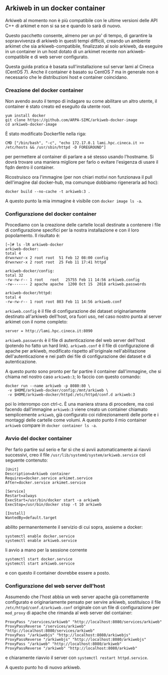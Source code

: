 ## Arkiweb in un docker container ##

Arkiweb al momento non è più compatibile con le ultime versioni delle
API C++ di arkimet e non si sa se e quando lo sarà di nuovo.

Questo pacchetto consente, almeno per un po' di tempo, di garantire la
sopravvivenza di arkiweb in questi tempi difficili, creando un
ambiente arkimet che sia arkiweb-compatibile, finalizzato al solo
arkiweb, da eseguire in un container in un host dotato di un arkimet
recente non arkiweb-compatibile e di web server configurato.

Questa guida pratica è basata sull'installazione sul servar lami al
Cineca (CentOS 7). Anche il container è basato su CentOS 7 ma in
generale non è necessario che le distribuzioni host e container
coincidano.

### Creazione del docker container ###

Non avendo avuto il tempo di indagare su come abilitare un altro
utente, il container è stato creato ed eseguito da utente root.

```
yum install docker
git clone https://github.com/ARPA-SIMC/arkiweb-docker-image
cd arkiweb-docker-image
```

È stato modificato Dockerfile nella riga:

```
CMD ["/bin/bash", "-c", "echo 172.17.0.1 lami.hpc.cineca.it >> /etc/hosts && /usr/sbin/httpd -D FOREGROUND"]
```

per permettere al container di parlare a sé stesso usando
l'hostname. Si dovrà trovare una maniera migliore per farlo o evitare
l'esigenza di usare il fqdn dentro il container.

Ricostruisco ora l'immagine (per non chiari motivi non funzionava il
pull dell'imagine dal docker-hub, ma comunque dobbiamo rigenerarla ad
hoc):

```
docker build --no-cache -t arkiweb:3 .
```

A questo punto la mia immagine è visibile con `docker image ls -a`.

### Configurazione del docker container ###

Procediamo con la creazione delle cartelle locali destinate a
contenere i file di configurazione specifici per la nostra
installazione e con il loro popolamento. Il risultato è:

```
[~]# ls -lR arkiweb-docker
arkiweb-docker:
total 4
drwxrwxr-x 2 root root  51 Feb 12 08:00 config
drwxrwxr-x 2 root root  25 Feb 11 17:41 httpd

arkiweb-docker/config:
total 32
-rw-rw-r-- 1 root   root   25755 Feb 11 14:56 arkiweb.config
-rw------- 2 apache apache  1200 Oct 15  2018 arkiweb.passwords

arkiweb-docker/httpd:
total 4
-rw-rw-r-- 1 root root 803 Feb 11 14:56 arkiweb.conf
```

`arkiweb.config` è il file di configurazione dei dataset
originariamente destinato all'arkiweb dell'host, ora fuori uso, nel
caso nostro punta al server arkimet con il nome completo:

```
server = http://lami.hpc.cineca.it:8090
```

`arkiweb.passwords` è il file di autenticazione del web server
dell'host (potendo ho fatto un hard link). `arkiweb.conf` è il file di
configurazione di apache per arkiweb, modificato rispetto
all'originale nell'abilitazione dell'autenticazione e nei path dei
file di configurazione dei dataset e di autenticazione.

A questo punto sono pronto per far partire il container dall'immagine,
che si chiama nel nostro caso `arkiweb:3`; lo faccio con questo
comando:

```
docker run --name arkiweb -p 8080:80 \
 -v $HOME/arkiweb-docker/config:/mnt/arkiweb \
 -v $HOME/arkiweb-docker/httpd:/etc/httpd/conf.d arkiweb:3
```

poi lo interrompo con ctrl-c. È una maniera strana di procedere, ma
così facendo dall'immagine `arkiweb:3` viene creato un container
chiamato semplicemente `arkiweb`, già configurato coi ridirezionamenti
delle porte e i montaggi delle cartelle come volumi. A questo punto il
mio container `arkiweb` compare in `docker container ls -a`.

### Avvio del docker container ###

Per farlo partire sul serio e far sì che si avvii automaticamente ai
riavvii successivi, creo il file
`/usr/lib/systemd/system/arkiweb.service` col seguente contenuto:

```
[Unit]
Description=Arkiweb container
Requires=docker.service arkimet.service
After=docker.service arkimet.service

[Service]
Restart=always
ExecStart=/usr/bin/docker start -a arkiweb
ExecStop=/usr/bin/docker stop -t 10 arkiweb

[Install]
WantedBy=default.target
```

abilito permanentemente il servizio di cui sopra, assieme a docker:

```
systemctl enable docker.service
systemctl enable arkiweb.service
```

li avvio a mano per la sessione corrente

```
systemctl start docker.service
systemctl start arkiweb.service
```
e con questo il container dovrebbe essere a posto.

### Configurazione del web server dell'host ###

Assumendo che l'host abbia un web server apache già correttamente
configurato e originariamente pensato per servire arkiweb, sostituisco
il file `/etc/httpd/conf.d/arkiweb.conf` originale con un file di
configurazione per `mod_proxy` di apache che rimanda al web server del
container:

```
ProxyPass "/services/arkiweb" "http://localhost:8080/services/arkiweb"
ProxyPassReverse "/services/arkiweb" "http://localhost:8080/services/arkiweb"
ProxyPass "/arkiwebjs" "http://localhost:8080/arkiwebjs"
ProxyPassReverse "/arkiwebjs" "http://localhost:8080/arkiwebjs"
ProxyPass "/arkiweb" "http://localhost:8080/arkiweb"
ProxyPassReverse "/arkiweb" "http://localhost:8080/arkiweb"
```

e chiaramente riavvio il server con `systemctl restart httpd.service`.

A questo punto ho di nuovo arkiweb.
